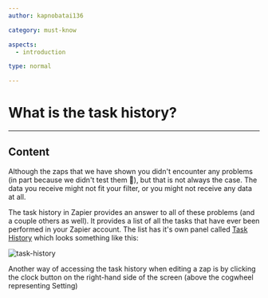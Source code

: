 ```yaml
---
author: kapnobatai136

category: must-know

aspects:
  - introduction

type: normal

---
```


# What is the task history?

---
## Content

Although the zaps that we have shown you didn't encounter any problems (in part because we didn't test them 🤭), but that is not always the case. The data you receive might not fit your filter, or you might not receive any data at all.

The task history in Zapier provides an answer to all of these problems (and a couple others as well). It provides a list of all the tasks that have ever been performed in your Zapier account. The list has it's own panel called [Task History](https://zapier.com/app/history) which looks something like this:

![task-history](https://img.enkipro.com/b56b0580df5e3b71adf5d728bb380c1f.png)

Another way of accessing the task history when editing a zap is by clicking the clock button on the right-hand side of the screen (above the cogwheel representing Setting)
